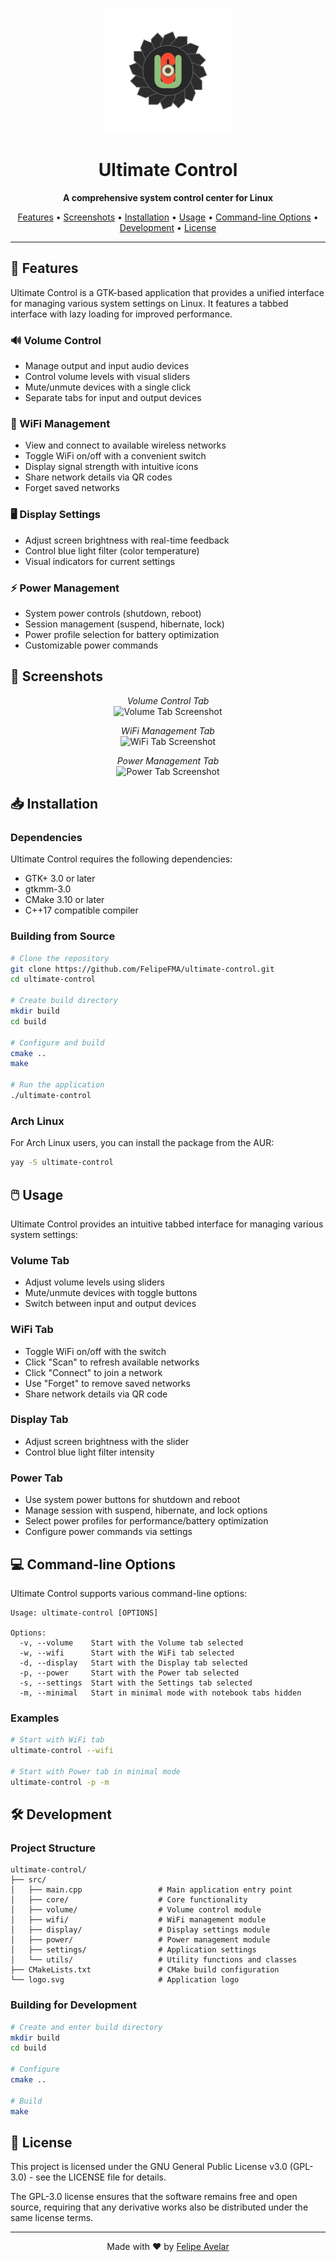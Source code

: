 <p align="center">
  <img src="logo.svg" alt="Ultimate Control Logo" width="200" height="200">
</p>

<h1 align="center">Ultimate Control</h1>

<p align="center">
  <strong>A comprehensive system control center for Linux</strong>
</p>

<p align="center">
  <a href="#features">Features</a> •
  <a href="#screenshots">Screenshots</a> •
  <a href="#installation">Installation</a> •
  <a href="#usage">Usage</a> •
  <a href="#command-line-options">Command-line Options</a> •
  <a href="#development">Development</a> •
  <a href="#license">License</a>
</p>

---

## 🚀 Features

Ultimate Control is a GTK-based application that provides a unified interface for managing various system settings on Linux. It features a tabbed interface with lazy loading for improved performance.

### 🔊 Volume Control
- Manage output and input audio devices
- Control volume levels with visual sliders
- Mute/unmute devices with a single click
- Separate tabs for input and output devices

### 📡 WiFi Management
- View and connect to available wireless networks
- Toggle WiFi on/off with a convenient switch
- Display signal strength with intuitive icons
- Share network details via QR codes
- Forget saved networks

### 🖥️ Display Settings
- Adjust screen brightness with real-time feedback
- Control blue light filter (color temperature)
- Visual indicators for current settings

### ⚡ Power Management
- System power controls (shutdown, reboot)
- Session management (suspend, hibernate, lock)
- Power profile selection for battery optimization
- Customizable power commands

## 📸 Screenshots

<p align="center">
  <em>Volume Control Tab</em><br>
  <!-- Screenshot placeholder -->
  <img src="https://via.placeholder.com/800x450.png?text=Volume+Tab+Screenshot" alt="Volume Tab Screenshot">
</p>

<p align="center">
  <em>WiFi Management Tab</em><br>
  <!-- Screenshot placeholder -->
  <img src="https://via.placeholder.com/800x450.png?text=WiFi+Tab+Screenshot" alt="WiFi Tab Screenshot">
</p>

<p align="center">
  <em>Power Management Tab</em><br>
  <!-- Screenshot placeholder -->
  <img src="https://via.placeholder.com/800x450.png?text=Power+Tab+Screenshot" alt="Power Tab Screenshot">
</p>

## 📥 Installation

### Dependencies

Ultimate Control requires the following dependencies:
- GTK+ 3.0 or later
- gtkmm-3.0
- CMake 3.10 or later
- C++17 compatible compiler

### Building from Source

```bash
# Clone the repository
git clone https://github.com/FelipeFMA/ultimate-control.git
cd ultimate-control

# Create build directory
mkdir build
cd build

# Configure and build
cmake ..
make

# Run the application
./ultimate-control
```

### Arch Linux

For Arch Linux users, you can install the package from the AUR:

```bash
yay -S ultimate-control
```

## 🖱️ Usage

Ultimate Control provides an intuitive tabbed interface for managing various system settings:

### Volume Tab
- Adjust volume levels using sliders
- Mute/unmute devices with toggle buttons
- Switch between input and output devices

### WiFi Tab
- Toggle WiFi on/off with the switch
- Click "Scan" to refresh available networks
- Click "Connect" to join a network
- Use "Forget" to remove saved networks
- Share network details via QR code

### Display Tab
- Adjust screen brightness with the slider
- Control blue light filter intensity

### Power Tab
- Use system power buttons for shutdown and reboot
- Manage session with suspend, hibernate, and lock options
- Select power profiles for performance/battery optimization
- Configure power commands via settings

## 💻 Command-line Options

Ultimate Control supports various command-line options:

```
Usage: ultimate-control [OPTIONS]

Options:
  -v, --volume    Start with the Volume tab selected
  -w, --wifi      Start with the WiFi tab selected
  -d, --display   Start with the Display tab selected
  -p, --power     Start with the Power tab selected
  -s, --settings  Start with the Settings tab selected
  -m, --minimal   Start in minimal mode with notebook tabs hidden
```

### Examples

```bash
# Start with WiFi tab
ultimate-control --wifi

# Start with Power tab in minimal mode
ultimate-control -p -m
```

## 🛠️ Development

### Project Structure

```
ultimate-control/
├── src/
│   ├── main.cpp                 # Main application entry point
│   ├── core/                    # Core functionality
│   ├── volume/                  # Volume control module
│   ├── wifi/                    # WiFi management module
│   ├── display/                 # Display settings module
│   ├── power/                   # Power management module
│   ├── settings/                # Application settings
│   └── utils/                   # Utility functions and classes
├── CMakeLists.txt               # CMake build configuration
└── logo.svg                     # Application logo
```

### Building for Development

```bash
# Create and enter build directory
mkdir build
cd build

# Configure
cmake ..

# Build
make
```

## 📄 License

This project is licensed under the GNU General Public License v3.0 (GPL-3.0) - see the LICENSE file for details.

The GPL-3.0 license ensures that the software remains free and open source, requiring that any derivative works also be distributed under the same license terms.

---

<p align="center">
  Made with ❤️ by <a href="https://github.com/FelipeFMA">Felipe Avelar</a>
</p>